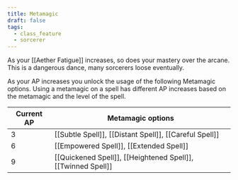 ```yaml
---
title: Metamagic
draft: false
tags:
  - class_feature
  - sorcerer
---
```

As your [[Aether Fatigue]] increases, so does your mastery over the arcane. This is a dangerous dance, many sorcerers loose eventually.

As your AP increases you unlock the usage of the following Metamagic options. Using a metamagic on a spell has different AP increases based on the metamagic and the level of the spell.


| Current AP | Metamagic options                                            |
| ---------- | ------------------------------------------------------------ |
| 3          | [[Subtle Spell]], [[Distant Spell]], [[Careful Spell]]       |
| 6          | [[Empowered Spell]], [[Extended Spell]]                      |
| 9          | [[Quickened Spell]], [[Heightened Spell]], [[Twinned Spell]] |

